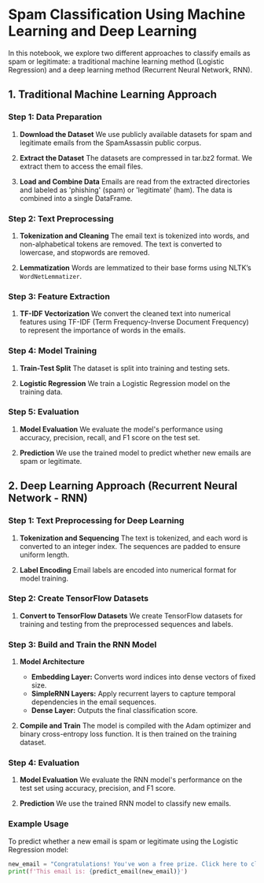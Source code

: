 # Spam Classification Using Machine Learning and Deep Learning

In this notebook, we explore two different approaches to classify emails as spam or legitimate: a traditional machine learning method (Logistic Regression) and a deep learning method (Recurrent Neural Network, RNN).

## 1. Traditional Machine Learning Approach

### Step 1: Data Preparation

1. **Download the Dataset**
   We use publicly available datasets for spam and legitimate emails from the SpamAssassin public corpus.

2. **Extract the Dataset**
   The datasets are compressed in tar.bz2 format. We extract them to access the email files.

3. **Load and Combine Data**
   Emails are read from the extracted directories and labeled as 'phishing' (spam) or 'legitimate' (ham). The data is combined into a single DataFrame.

### Step 2: Text Preprocessing

1. **Tokenization and Cleaning**
   The email text is tokenized into words, and non-alphabetical tokens are removed. The text is converted to lowercase, and stopwords are removed.

2. **Lemmatization**
   Words are lemmatized to their base forms using NLTK’s `WordNetLemmatizer`.

### Step 3: Feature Extraction

1. **TF-IDF Vectorization**
   We convert the cleaned text into numerical features using TF-IDF (Term Frequency-Inverse Document Frequency) to represent the importance of words in the emails.

### Step 4: Model Training

1. **Train-Test Split**
   The dataset is split into training and testing sets.

2. **Logistic Regression**
   We train a Logistic Regression model on the training data.

### Step 5: Evaluation

1. **Model Evaluation**
   We evaluate the model's performance using accuracy, precision, recall, and F1 score on the test set.

2. **Prediction**
   We use the trained model to predict whether new emails are spam or legitimate.

## 2. Deep Learning Approach (Recurrent Neural Network - RNN)

### Step 1: Text Preprocessing for Deep Learning

1. **Tokenization and Sequencing**
   The text is tokenized, and each word is converted to an integer index. The sequences are padded to ensure uniform length.

2. **Label Encoding**
   Email labels are encoded into numerical format for model training.

### Step 2: Create TensorFlow Datasets

1. **Convert to TensorFlow Datasets**
   We create TensorFlow datasets for training and testing from the preprocessed sequences and labels.

### Step 3: Build and Train the RNN Model

1. **Model Architecture**
   - **Embedding Layer:** Converts word indices into dense vectors of fixed size.
   - **SimpleRNN Layers:** Apply recurrent layers to capture temporal dependencies in the email sequences.
   - **Dense Layer:** Outputs the final classification score.

2. **Compile and Train**
   The model is compiled with the Adam optimizer and binary cross-entropy loss function. It is then trained on the training dataset.

### Step 4: Evaluation

1. **Model Evaluation**
   We evaluate the RNN model's performance on the test set using accuracy, precision, and F1 score.

2. **Prediction**
   We use the trained RNN model to classify new emails.

### Example Usage

To predict whether a new email is spam or legitimate using the Logistic Regression model:

```python
new_email = "Congratulations! You've won a free prize. Click here to claim."
print(f'This email is: {predict_email(new_email)}')

